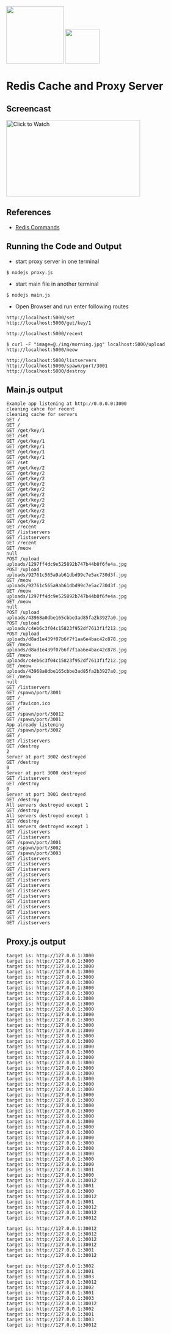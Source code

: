 [<img src="https://github.com/shrenujgandhi/Readme-Images/blob/master/AP.png" width="150">](https://github.com/shrenujgandhi/Redis-Cache-and-Proxy-Server)
[<img src="https://github.com/shrenujgandhi/Readme-Images/blob/master/DO.png" width="90">](https://github.com/shrenujgandhi/Redis-Cache-and-Proxy-Server)
# Redis Cache and Proxy Server

## Screencast
[<img src="https://img.youtube.com/vi/_ttUyPwcs-4/0.jpg" href="Click to Watch" title="Click to Watch" height="200" width="350">](https://www.youtube.com/watch?v=_ttUyPwcs-4)

## References
* [Redis Commands](https://redis.io/commands)

## Running the Code and Output
- start proxy server in one terminal
```
$ nodejs proxy.js
```

- start main file in another terminal
```
$ nodejs main.js
````

- Open Browser and run enter following routes
```
http://localhost:5000/set
http://localhost:5000/get/key/1

http://localhost:5000/recent

$ curl -F "image=@./img/morning.jpg" localhost:5000/upload
http://localhost:5000/meow

http://localhost:5000/listservers
http://localhost:5000/spawn/port/3001
http://localhost:5000/destroy
```

## Main.js output
```
Example app listening at http://0.0.0.0:3000
cleaning cahce for recent
cleaning cache for servers
GET /
GET /
GET /get/key/1
GET /set
GET /get/key/1
GET /get/key/1
GET /get/key/1
GET /get/key/1
GET /set
GET /get/key/2
GET /get/key/2
GET /get/key/2
GET /get/key/2
GET /get/key/2
GET /get/key/2
GET /get/key/2
GET /get/key/2
GET /get/key/2
GET /get/key/2
GET /get/key/2
GET /recent
GET /listservers
GET /listservers
GET /recent
GET /meow
null
POST /upload
uploads/1297ff4dc9e525892b747b44b0f6fe4a.jpg
POST /upload
uploads/92761c565a9ab61dbd99c7e5ac730d3f.jpg
GET /meow
uploads/92761c565a9ab61dbd99c7e5ac730d3f.jpg
GET /meow
uploads/1297ff4dc9e525892b747b44b0f6fe4a.jpg
GET /meow
null
POST /upload
uploads/43968a0dbe165cbbe3ad85fa2b3927a0.jpg
POST /upload
uploads/c4eb6c3f04c15823f952df7613f1f212.jpg
POST /upload
uploads/d8ad1e439f07b6f7f1aa6e4bac42c878.jpg
GET /meow
uploads/d8ad1e439f07b6f7f1aa6e4bac42c878.jpg
GET /meow
uploads/c4eb6c3f04c15823f952df7613f1f212.jpg
GET /meow
uploads/43968a0dbe165cbbe3ad85fa2b3927a0.jpg
GET /meow
null
GET /listservers
GET /spawn/port/3001
GET /
GET /favicon.ico
GET /
GET /spawn/port/30012
GET /spawn/port/3001
App already listening
GET /spawn/port/3002
GET /
GET /listservers
GET /destroy
2
Server at port 3002 destroyed
GET /destroy
0
Server at port 3000 destroyed
GET /listservers
GET /destroy
0
Server at port 3001 destroyed
GET /destroy
All servers destroyed except 1
GET /destroy
All servers destroyed except 1
GET /destroy
All servers destroyed except 1
GET /listservers
GET /listservers
GET /spawn/port/3001
GET /spawn/port/3002
GET /spawn/port/3003
GET /listservers
GET /listservers
GET /listservers
GET /listservers
GET /listservers
GET /listservers
GET /listservers
GET /listservers
GET /listservers
GET /listservers
GET /listservers
GET /listservers
GET /listservers
```

## Proxy.js output
```
target is: http://127.0.0.1:3000
target is: http://127.0.0.1:3000
target is: http://127.0.0.1:3000
target is: http://127.0.0.1:3000
target is: http://127.0.0.1:3000
target is: http://127.0.0.1:3000
target is: http://127.0.0.1:3000
target is: http://127.0.0.1:3000
target is: http://127.0.0.1:3000
target is: http://127.0.0.1:3000
target is: http://127.0.0.1:3000
target is: http://127.0.0.1:3000
target is: http://127.0.0.1:3000
target is: http://127.0.0.1:3000
target is: http://127.0.0.1:3000
target is: http://127.0.0.1:3000
target is: http://127.0.0.1:3000
target is: http://127.0.0.1:3000
target is: http://127.0.0.1:3000
target is: http://127.0.0.1:3000
target is: http://127.0.0.1:3000
target is: http://127.0.0.1:3000
target is: http://127.0.0.1:3000
target is: http://127.0.0.1:3000
target is: http://127.0.0.1:3000
target is: http://127.0.0.1:3000
target is: http://127.0.0.1:3000
target is: http://127.0.0.1:3000
target is: http://127.0.0.1:3000
target is: http://127.0.0.1:3000
target is: http://127.0.0.1:3000
target is: http://127.0.0.1:3000
target is: http://127.0.0.1:3000
target is: http://127.0.0.1:3000
target is: http://127.0.0.1:3000
target is: http://127.0.0.1:3000
target is: http://127.0.0.1:3000
target is: http://127.0.0.1:3000
target is: http://127.0.0.1:3000
target is: http://127.0.0.1:3000
target is: http://127.0.0.1:3001
target is: http://127.0.0.1:3000
target is: http://127.0.0.1:30012
target is: http://127.0.0.1:3001
target is: http://127.0.0.1:3000
target is: http://127.0.0.1:30012
target is: http://127.0.0.1:3001
target is: http://127.0.0.1:30012
target is: http://127.0.0.1:30012
target is: http://127.0.0.1:30012

target is: http://127.0.0.1:30012
target is: http://127.0.0.1:30012
target is: http://127.0.0.1:30012
target is: http://127.0.0.1:30012
target is: http://127.0.0.1:3001
target is: http://127.0.0.1:30012

target is: http://127.0.0.1:3002
target is: http://127.0.0.1:3001
target is: http://127.0.0.1:3003
target is: http://127.0.0.1:30012
target is: http://127.0.0.1:3002
target is: http://127.0.0.1:3001
target is: http://127.0.0.1:3003
target is: http://127.0.0.1:30012
target is: http://127.0.0.1:3002
target is: http://127.0.0.1:3001
target is: http://127.0.0.1:3003
target is: http://127.0.0.1:30012
```

